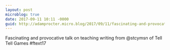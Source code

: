 ```yaml
---
layout: post
microblog: true
date: 2017-09-11 10:11 -0000
guid: http://adamprocter.micro.blog/2017/09/11/fascinating-and-provocative.html
---
```

Fascinating and provocative talk on teaching writing from @stcymsn of Tell Tell Games #ftext17
